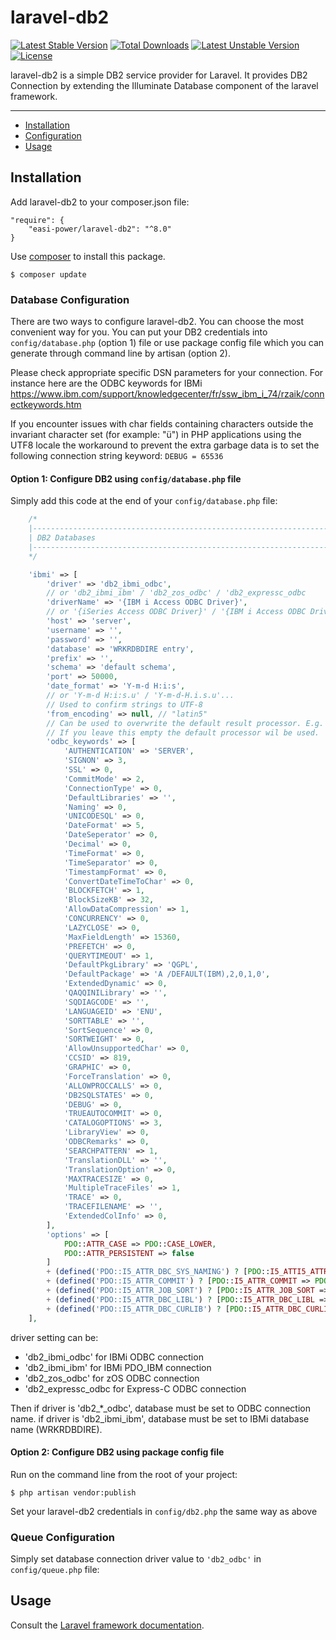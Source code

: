 # laravel-db2
[![Latest Stable Version](https://poser.pugx.org/easi-power/laravel-db2/v/stable)](https://packagist.org/packages/easi-power/laravel-db2)
[![Total Downloads](https://poser.pugx.org/easi-power/laravel-db2/downloads)](https://packagist.org/packages/easi-power/laravel-db2)
[![Latest Unstable Version](https://poser.pugx.org/easi-power/laravel-db2/v/unstable)](https://packagist.org/packages/easi-power/laravel-db2)
[![License](https://poser.pugx.org/easi-power/laravel-db2/license)](https://packagist.org/packages/easi-power/laravel-db2)

laravel-db2 is a simple DB2 service provider for Laravel.
It provides DB2 Connection by extending the Illuminate Database component of the laravel framework.

---

- [Installation](#installation)
- [Configuration](#configuration)
- [Usage](#usage)

## Installation
Add laravel-db2 to your composer.json file:
```
"require": {
    "easi-power/laravel-db2": "^8.0"
}
```
Use [composer](https://getcomposer.org) to install this package.
```
$ composer update
```

### Database Configuration
There are two ways to configure laravel-db2. You can choose the most convenient way for you. You can put your DB2 credentials into ``config/database.php`` (option 1) file or use package config file which you can generate through command line by artisan (option 2).

Please check appropriate specific DSN parameters for your connection.
For instance here are the ODBC keywords for IBMi
https://www.ibm.com/support/knowledgecenter/fr/ssw_ibm_i_74/rzaik/connectkeywords.htm

If you encounter issues with char fields containing characters outside the invariant character set (for example: "ü") in PHP applications using the UTF8 locale the workaround to prevent the extra garbage data is to set the following connection string keyword: ``DEBUG = 65536``

#### Option 1: Configure DB2 using ``config/database.php`` file
Simply add this code at the end of your ``config/database.php`` file:

```php
    /*
    |--------------------------------------------------------------------------
    | DB2 Databases
    |--------------------------------------------------------------------------
    */

    'ibmi' => [
        'driver' => 'db2_ibmi_odbc',
        // or 'db2_ibmi_ibm' / 'db2_zos_odbc' / 'db2_expressc_odbc
        'driverName' => '{IBM i Access ODBC Driver}',
        // or '{iSeries Access ODBC Driver}' / '{IBM i Access ODBC Driver 64-bit}'
        'host' => 'server',
        'username' => '',
        'password' => '',
        'database' => 'WRKRDBDIRE entry',
        'prefix' => '',
        'schema' => 'default schema',
        'port' => 50000,
        'date_format' => 'Y-m-d H:i:s',
        // or 'Y-m-d H:i:s.u' / 'Y-m-d-H.i.s.u'...
        // Used to confirm strings to UTF-8
        'from_encoding' => null, // "latin5"
        // Can be used to overwrite the default result processor. E.g. My\Custom\DB2Processor::class
        // If you leave this empty the default processor wil be used. 
        'odbc_keywords' => [
            'AUTHENTICATION' => 'SERVER',
            'SIGNON' => 3,
            'SSL' => 0,
            'CommitMode' => 2,
            'ConnectionType' => 0,
            'DefaultLibraries' => '',
            'Naming' => 0,
            'UNICODESQL' => 0,
            'DateFormat' => 5,
            'DateSeperator' => 0,
            'Decimal' => 0,
            'TimeFormat' => 0,
            'TimeSeparator' => 0,
            'TimestampFormat' => 0,
            'ConvertDateTimeToChar' => 0,
            'BLOCKFETCH' => 1,
            'BlockSizeKB' => 32,
            'AllowDataCompression' => 1,
            'CONCURRENCY' => 0,
            'LAZYCLOSE' => 0,
            'MaxFieldLength' => 15360,
            'PREFETCH' => 0,
            'QUERYTIMEOUT' => 1,
            'DefaultPkgLibrary' => 'QGPL',
            'DefaultPackage' => 'A /DEFAULT(IBM),2,0,1,0',
            'ExtendedDynamic' => 0,
            'QAQQINILibrary' => '',
            'SQDIAGCODE' => '',
            'LANGUAGEID' => 'ENU',
            'SORTTABLE' => '',
            'SortSequence' => 0,
            'SORTWEIGHT' => 0,
            'AllowUnsupportedChar' => 0,
            'CCSID' => 819,
            'GRAPHIC' => 0,
            'ForceTranslation' => 0,
            'ALLOWPROCCALLS' => 0,
            'DB2SQLSTATES' => 0,
            'DEBUG' => 0,
            'TRUEAUTOCOMMIT' => 0,
            'CATALOGOPTIONS' => 3,
            'LibraryView' => 0,
            'ODBCRemarks' => 0,
            'SEARCHPATTERN' => 1,
            'TranslationDLL' => '',
            'TranslationOption' => 0,
            'MAXTRACESIZE' => 0,
            'MultipleTraceFiles' => 1,
            'TRACE' => 0,
            'TRACEFILENAME' => '',
            'ExtendedColInfo' => 0,
        ],
        'options' => [
            PDO::ATTR_CASE => PDO::CASE_LOWER,
            PDO::ATTR_PERSISTENT => false
        ]
        + (defined('PDO::I5_ATTR_DBC_SYS_NAMING') ? [PDO::I5_ATTI5_ATTR_DBC_SYS_NAMINGR_COMMIT => false] : [])
        + (defined('PDO::I5_ATTR_COMMIT') ? [PDO::I5_ATTR_COMMIT => PDO::I5_TXN_NO_COMMIT] : [])
        + (defined('PDO::I5_ATTR_JOB_SORT') ? [PDO::I5_ATTR_JOB_SORT => false] : [])
        + (defined('PDO::I5_ATTR_DBC_LIBL') ? [PDO::I5_ATTR_DBC_LIBL => ''] : [])
        + (defined('PDO::I5_ATTR_DBC_CURLIB') ? [PDO::I5_ATTR_DBC_CURLIB => ''] : [])
    ],

```
driver setting can be:
- 'db2_ibmi_odbc' for IBMi ODBC connection
- 'db2_ibmi_ibm' for IBMi PDO_IBM connection
- 'db2_zos_odbc' for zOS ODBC connection
- 'db2_expressc_odbc for Express-C ODBC connection

Then if driver is 'db2_*_odbc', database must be set to ODBC connection name.
if driver is 'db2_ibmi_ibm', database must be set to IBMi database name (WRKRDBDIRE).

#### Option 2: Configure DB2 using package config file

Run on the command line from the root of your project:

```
$ php artisan vendor:publish
```

Set your laravel-db2 credentials in ``config/db2.php``
the same way as above

### Queue Configuration
Simply set database connection driver value to ``'db2_odbc'`` in ``config/queue.php`` file:


## Usage

Consult the [Laravel framework documentation](https://laravel.com/docs).
